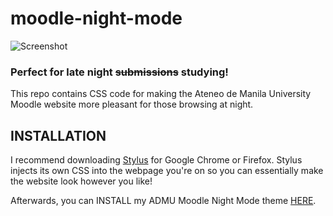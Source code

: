 # moodle-night-mode


![Screenshot](https://i.imgur.com/hLYLkwj.png) 
### Perfect for late night ~~submissions~~ studying!


This repo contains CSS code for making the Ateneo de Manila University Moodle website more pleasant for those browsing at night. 

## INSTALLATION

I recommend downloading [Stylus](https://chrome.google.com/webstore/detail/stylus/clngdbkpkpeebahjckkjfobafhncgmne?hl=en) for Google Chrome or Firefox. Stylus injects its own CSS into the webpage you're on so you can essentially make the website look however you like!

Afterwards, you can INSTALL my ADMU Moodle Night Mode theme [HERE](https://userstyles.org/styles/164201/admu-moodle-night-mode).


